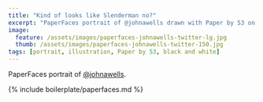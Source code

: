 ```yaml
---
title: "Kind of looks like Slenderman no?"
excerpt: "PaperFaces portrait of @johnawells drawn with Paper by 53 on an iPad."
image: 
  feature: /assets/images/paperfaces-johnawells-twitter-lg.jpg
  thumb: /assets/images/paperfaces-johnawells-twitter-150.jpg
tags: [portrait, illustration, Paper by 53, black and white]
---
```


PaperFaces portrait of [@johnawells](http://twitter.com/johnawells).

{% include boilerplate/paperfaces.md %}